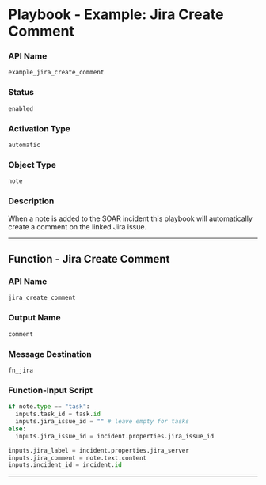 <!--
    DO NOT MANUALLY EDIT THIS FILE
    THIS FILE IS AUTOMATICALLY GENERATED WITH resilient-sdk codegen
    Generated with resilient-sdk v49.1.51
-->

# Playbook - Example: Jira Create Comment

### API Name
`example_jira_create_comment`

### Status
`enabled`

### Activation Type
`automatic`

### Object Type
`note`

### Description
When a note is added to the SOAR incident this playbook will automatically create a comment on the linked Jira issue.


---
## Function - Jira Create Comment

### API Name
`jira_create_comment`

### Output Name
`comment`

### Message Destination
`fn_jira`

### Function-Input Script
```python
if note.type == "task":
  inputs.task_id = task.id
  inputs.jira_issue_id = "" # leave empty for tasks
else:
  inputs.jira_issue_id = incident.properties.jira_issue_id

inputs.jira_label = incident.properties.jira_server
inputs.jira_comment = note.text.content
inputs.incident_id = incident.id
```

---

